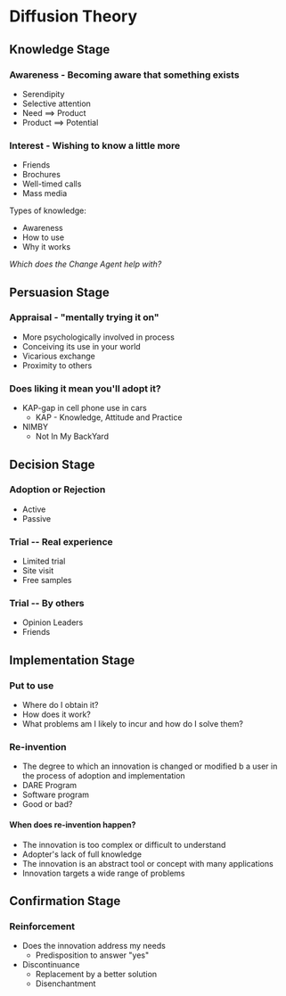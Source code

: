 # Diffusion Theory

## Knowledge Stage

### Awareness - Becoming aware that something exists

* Serendipity
* Selective attention
* Need ==> Product
* Product ==> Potential

### Interest - Wishing to know a little more

* Friends
* Brochures
* Well-timed calls
* Mass media

Types of knowledge:

* Awareness
* How to use
* Why it works

*Which does the Change Agent help with?*

## Persuasion Stage

### Appraisal - "mentally trying it on"

* More psychologically involved in process
* Conceiving its use in your world
* Vicarious exchange
* Proximity to others

### Does liking it mean you'll adopt it?

* KAP-gap in cell phone use in cars
    * KAP - Knowledge, Attitude and Practice
* NIMBY
    * Not In My BackYard

## Decision Stage

### Adoption or Rejection

* Active
* Passive

### Trial -- Real experience

* Limited trial
* Site visit
* Free samples

### Trial -- By others

* Opinion Leaders
* Friends

## Implementation Stage

### Put to use

* Where do I obtain it?
* How does it work?
* What problems am I likely to incur and how do I solve them?

### Re-invention

* The degree to which an innovation is changed or modified b a user in the process of adoption and implementation
* DARE Program
* Software program
* Good or bad?

#### When does re-invention happen?

* The innovation is too complex or difficult to understand
* Adopter's lack of full knowledge
* The innovation is an abstract tool or concept with many applications
* Innovation targets a wide range of problems

## Confirmation Stage

### Reinforcement

* Does the innovation address my needs
    * Predisposition to answer "yes"
* Discontinuance
    * Replacement by a better solution
    * Disenchantment
